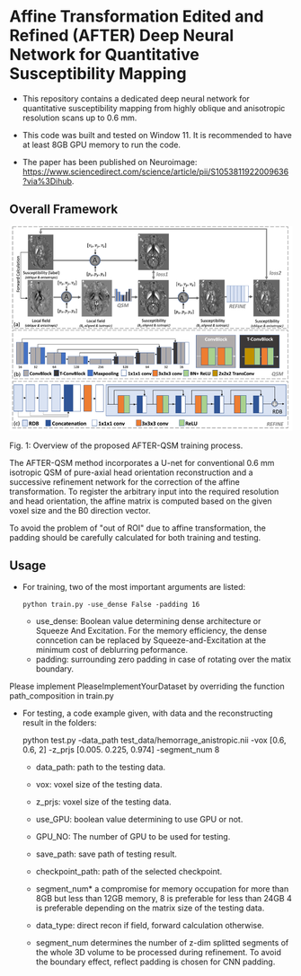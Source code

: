 
# Affine Transformation Edited and Refined (AFTER) Deep Neural Network for Quantitative Susceptibility Mapping

- This repository contains a dedicated deep neural network for quantitative susceptibility mapping from highly oblique and anisotropic resolution scans up to 0.6 mm.


- This code was built and tested on Window 11. It is recommended to have at least 8GB GPU memory to run the code.


- The paper has been published on Neuroimage: https://www.sciencedirect.com/science/article/pii/S1053811922009636?via%3Dihub.

## <span id="head1"> Overall Framework </span>

![images/img.png](images/img.png)

Fig. 1:  Overview of the proposed AFTER-QSM training process. 

The AFTER-QSM method incorporates a U-net for conventional 0.6 mm isotropic QSM of pure-axial head orientation reconstruction and a successive refinement network for the correction of the affine transformation.
To register the arbitrary input into the required resolution and head orientation, the affine matrix is computed based on the given voxel size and the B0 direction vector.

To avoid the problem of "out of ROI" due to affine transformation, the padding should be carefully calculated for both training and testing.

## <span id="head2">Usage </span>


- For training, two of the most important arguments are listed:


      python train.py -use_dense False -padding 16

    - use_dense: Boolean value determining dense architecture or Squeeze And Excitation. For the memory efficiency, the dense conncetion can be replaced by Squeeze-and-Excitation at the minimum cost of deblurring peformance.
    - padding: surrounding zero padding in case of rotating over the matix boundary.



Please implement PleaseImplementYourDataset by overriding the function path_composition in train.py

- For testing, a code example given, with data and the reconstructing result in the folders:

    
    python test.py -data_path test_data/hemorrage_anistropic.nii -vox [0.6, 0.6, 2] -z_prjs [0.005. 0.225, 0.974] -segment_num 8

    - data_path: path to the testing data. 
    - vox: voxel size of the testing data.
    - z_prjs: voxel size of the testing data.
    
    - use_GPU: boolean value determining to use GPU or not.
    - GPU_NO: The number of GPU to be used for testing.
    
    - save_path: save path of testing result.
    - checkpoint_path: path of the selected checkpoint.
  
    - segment_num* a compromise for memory occupation for more than 8GB but less than 12GB memory, 8 is preferable for less than 24GB 4 is preferable depending on the matrix size of the testing data.

    - data_type: direct recon if field, forward calculation otherwise.

    * segment_num determines the number of z-dim splitted segments of the whole 3D volume to be processed during refinement. To avoid the boundary effect, reflect padding is chosen for CNN padding.

